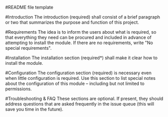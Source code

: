 #README file template 

#Introduction
The introduction (required) shall consist of a brief paragraph or two that summarizes the purpose and function of this project.

#Requirements
The idea is to inform the users about what is required, so that everything they need can be procured and included in advance of attempting to install the module. If there are no requirements, write "No special requirements".

#Installation
The installation section (required*) shall make it clear how to install the module.

#Configuration
The configuration section (required) is necessary even when little configuration is required. Use this section to list special notes about the configuration of this module – including but not limited to permissions. 

#Troubleshooting & FAQ
These sections are optional. If present, they should address questions that are asked frequently in the issue queue (this will save you time in the future).
